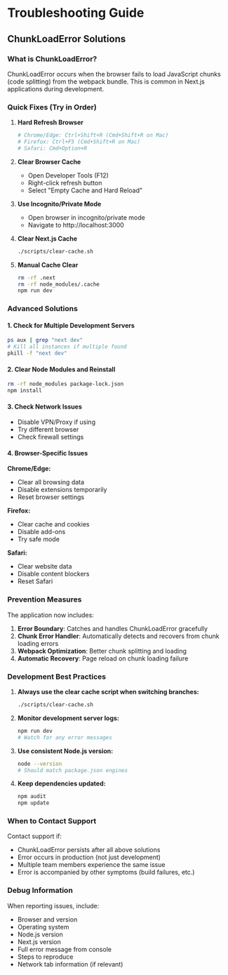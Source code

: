 # Troubleshooting Guide

## ChunkLoadError Solutions

### What is ChunkLoadError?
ChunkLoadError occurs when the browser fails to load JavaScript chunks (code splitting) from the webpack bundle. This is common in Next.js applications during development.

### Quick Fixes (Try in Order)

1. **Hard Refresh Browser**
   ```bash
   # Chrome/Edge: Ctrl+Shift+R (Cmd+Shift+R on Mac)
   # Firefox: Ctrl+F5 (Cmd+Shift+R on Mac)
   # Safari: Cmd+Option+R
   ```

2. **Clear Browser Cache**
   - Open Developer Tools (F12)
   - Right-click refresh button
   - Select "Empty Cache and Hard Reload"

3. **Use Incognito/Private Mode**
   - Open browser in incognito/private mode
   - Navigate to http://localhost:3000

4. **Clear Next.js Cache**
   ```bash
   ./scripts/clear-cache.sh
   ```

5. **Manual Cache Clear**
   ```bash
   rm -rf .next
   rm -rf node_modules/.cache
   npm run dev
   ```

### Advanced Solutions

#### 1. Check for Multiple Development Servers
```bash
ps aux | grep "next dev"
# Kill all instances if multiple found
pkill -f "next dev"
```

#### 2. Clear Node Modules and Reinstall
```bash
rm -rf node_modules package-lock.json
npm install
```

#### 3. Check Network Issues
- Disable VPN/Proxy if using
- Try different browser
- Check firewall settings

#### 4. Browser-Specific Issues

**Chrome/Edge:**
- Clear all browsing data
- Disable extensions temporarily
- Reset browser settings

**Firefox:**
- Clear cache and cookies
- Disable add-ons
- Try safe mode

**Safari:**
- Clear website data
- Disable content blockers
- Reset Safari

### Prevention Measures

The application now includes:

1. **Error Boundary**: Catches and handles ChunkLoadError gracefully
2. **Chunk Error Handler**: Automatically detects and recovers from chunk loading errors
3. **Webpack Optimization**: Better chunk splitting and loading
4. **Automatic Recovery**: Page reload on chunk loading failure

### Development Best Practices

1. **Always use the clear cache script when switching branches:**
   ```bash
   ./scripts/clear-cache.sh
   ```

2. **Monitor development server logs:**
   ```bash
   npm run dev
   # Watch for any error messages
   ```

3. **Use consistent Node.js version:**
   ```bash
   node --version
   # Should match package.json engines
   ```

4. **Keep dependencies updated:**
   ```bash
   npm audit
   npm update
   ```

### When to Contact Support

Contact support if:
- ChunkLoadError persists after all above solutions
- Error occurs in production (not just development)
- Multiple team members experience the same issue
- Error is accompanied by other symptoms (build failures, etc.)

### Debug Information

When reporting issues, include:
- Browser and version
- Operating system
- Node.js version
- Next.js version
- Full error message from console
- Steps to reproduce
- Network tab information (if relevant) 